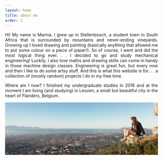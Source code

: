 ```yaml
---
layout: home
title: about me
order: 1
---
```


<p style="text-align: justify">
Hi! My name is Marina. I grew up in Stellenbosch, a student town in South Africa that is surrounded by mountains and never-ending vineyards. Growing up I loved drawing and painting (basically anything that allowed me to put some colour on a piece of paper!). So of course, I went and did the most logical thing ever. . . I decided to go and study mechanical engineering! Luckily, I also love maths and drawing skills can come in handy in those machine design classes.
Engineering is great fun, but every now and then I like to do some artsy stuff. And this is what this website is for. . . a collection of (mostly random) projects I do in my free time.
</p>

<p style="text-align: justify">
Where am I now? I finished my undergraduate studies in 2016 and at the moment I am living (and studying) in Leuven, a small but beautiful city in the heart of Flanders, Belgium.
</p>

![from mountains](me.jpg)
